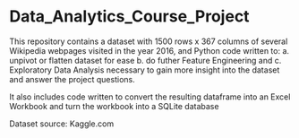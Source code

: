 # Data_Analytics_Course_Project
This repository contains a dataset with 1500 rows x 367 columns of several Wikipedia webpages visited in the year 2016, and Python code written to:
a. unpivot or flatten dataset for ease 
b. do futher Feature Engineering and
c. Exploratory Data Analysis necessary to gain more insight into the dataset and answer the project questions.

It also includes code written to convert the resulting dataframe into an Excel Workbook and turn the workbook into a SQLite database

Dataset source: Kaggle.com
